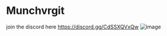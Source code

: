 # Munchvrgit
join the discord here https://discord.gg/CdSSXQVxQw
![image](https://github.com/user-attachments/assets/9cb1b34b-24ff-47ea-a8ec-e3d4232ae442)
